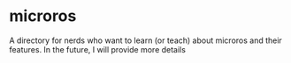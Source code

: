 # microros

A directory for nerds who want to learn (or teach) about microros and their features. In the future, I will provide more details
